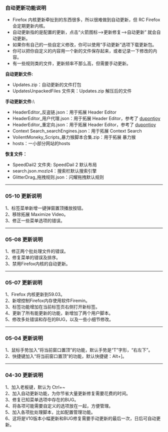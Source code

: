 ### 自动更新功能说明
* Firefox 内核更新牵扯到的东西很多，所以很难做到自动更新，但 RC Firefox 会定期更新内核。
* 自动更新指的是配置的更新，点击“火箭图标—>更新修复—>自动更新” 就会自动更新。
* 如果你有自己的一些自定义修改，你可以使用“手动更新”选项下载更新包。
* 你可以把你自定义的内容用一个新的文件保存起来，或者记录一下修改的内容。
* 有一些规则类的文件，更新频率不那么高，但需要手动更新。

**自动更新文件:**
* Updates.zip：自动更新的文件打包
* UpdatesUnpackedFiles 文件夹：Updates.zip 解压后的文件

**手动更新文件:**\
* HeaderEditor_反盗链.json：用于拓展 Header Editor
* HeaderEditor_用户代理.json：用于拓展 Header Editor，参考了 <a href="https://github.com/dupontjoy/customization/tree/master/Rules/HeaderEditor" rel="noopener" target="_blank">dupontjoy</a>
* HeaderEditor_重定向.json：用于拓展 Header Editor，参考了 <a href="https://github.com/dupontjoy/customization/tree/master/Rules/HeaderEditor" rel="noopener" target="_blank">dupontjoy</a>
* Context Search_searchEngines.json：用于拓展 Context Search
* VoilentMoneky_Scripts_暴力猴脚本合集.zip：用于拓展 暴力猴
* hosts：一小部分网站的hosts

**恢复文件：**
* SpeedDail2 文件夹: SpeedDail 2 默认布局
* search.json.mozlz4：搜索栏默认搜索引擎
* GlitterDrag_拖拽规则.json：闪耀拖拽默认规则

-------------
### 05-10 更新说明
1、标签菜单新增一键弹窗置顶播放按钮。\
2、移除拓展 Maximize Video。\
3、修正一些菜单选项的错误。

-------------
### 05-08 更新说明
1、修正两个批处理文件的错误。\
2、修复菜单的错误及排序。\
3、禁用Firefox内核的自动更新。


-------------
### 05-07 更新说明
1、Firefox 内核更新到59.03。\
2、新增控制Firefox内存使用软件Firemin。\
3、标签功能增加在当前标签页右侧打开新标签。\
4、更新了所有能更新的功能，新增加了两个用户脚本。\
5、修改多处错误和存在的BUG，以及一些小细节修改。

-------------
### 05-04 更新说明
1、鼠标手势加入“将当前窗口置顶”的功能，默认手势是“T”字形，“右左下”。\
2、快捷键加入“将当前窗口置顶”的功能，默认快捷键：Alt+]。

-------------
### 04-30 更新说明
1、加入老板键，默认为 Ctrl+~ \
2、加入自动更新功能，为你节省大量更新修复需要花费的时间。 \
3、修复已知菜单选项中存在的BUG。 \
4、将各项可能需要自定义的选项放在一起，方便管理。 \
5、加入各项批处理脚本，比如配置管理功能。 \
6、这将是V10版本小幅更新和BUG修复需要手动更新的最后一次，日后可自动更新。
